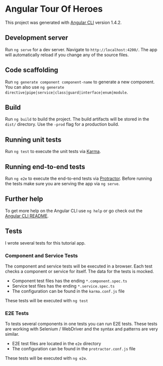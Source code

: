 # Angular Tour Of Heroes

This project was generated with [Angular CLI](https://github.com/angular/angular-cli) version 1.4.2.

## Development server

Run `ng serve` for a dev server. Navigate to `http://localhost:4200/`. The app will automatically reload if you change any of the source files.

## Code scaffolding

Run `ng generate component component-name` to generate a new component. You can also use `ng generate directive|pipe|service|class|guard|interface|enum|module`.

## Build

Run `ng build` to build the project. The build artifacts will be stored in the `dist/` directory. Use the `-prod` flag for a production build.

## Running unit tests

Run `ng test` to execute the unit tests via [Karma](https://karma-runner.github.io).

## Running end-to-end tests

Run `ng e2e` to execute the end-to-end tests via [Protractor](http://www.protractortest.org/).
Before running the tests make sure you are serving the app via `ng serve`.

## Further help

To get more help on the Angular CLI use `ng help` or go check out the [Angular CLI README](https://github.com/angular/angular-cli/blob/master/README.md).

## Tests

I wrote several tests for this tutorial app.

### Component and Service Tests

The component and service tests will be executed in a browser. Each test checks a component or service for itself. The data for the tests is mocked.

- Component test files has the ending `*.component.spec.ts`
- Service test files has the ending `*.service.spec.ts`
- The configuration can be found in the `karma.conf.js` file

These tests will be executed with `ng test`

### E2E Tests

To tests several components in one tests you can run E2E tests. These tests are working with Selenium / WebDriver and the syntax and patterns are very similar.

- E2E test files are located in the `e2e` directory
- The configuration can be found in the `protractor.conf.js` file

These tests will be executed with `ng e2e`.
